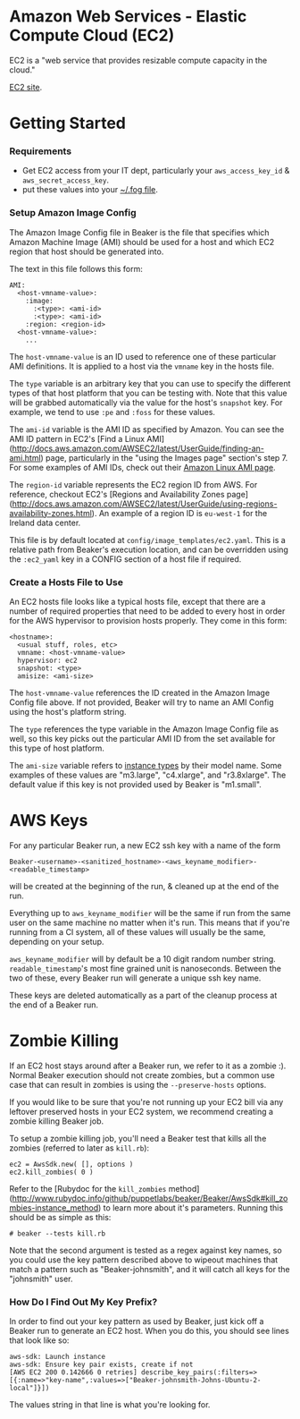 # Amazon Web Services - Elastic Compute Cloud (EC2)

EC2 is a "web service that provides resizable compute capacity in the cloud."

[EC2 site](https://aws.amazon.com/ec2/).

# Getting Started

### Requirements

- Get EC2 access from your IT dept, particularly your `aws_access_key_id` & `aws_secret_access_key`.
- put these values into your [~/.fog file](http://fog.io/about/getting_started.html).

### Setup Amazon Image Config

The Amazon Image Config file in Beaker is the file that specifies which Amazon
Machine Image (AMI) should be used for a host and which EC2 region that host
should be generated into.

The text in this file follows this form:

    AMI:
      <host-vmname-value>:
        :image:
          :<type>: <ami-id>
          :<type>: <ami-id>
        :region: <region-id>
      <host-vmname-value>:
        ...

The `host-vmname-value` is an ID used to reference one of these particular AMI
definitions. It is applied to a host via the `vmname` key in the hosts file.

The `type` variable is an arbitrary key that you can use to specify the different
types of that host platform that you can be testing with. Note that this value
will be grabbed automatically via the value for the host's `snapshot` key.
For example, we tend to use `:pe` and `:foss` for these values.

The `ami-id` variable is the AMI ID as specified by Amazon. You can see the AMI
ID pattern in EC2's
[Find a Linux AMI]
(http://docs.aws.amazon.com/AWSEC2/latest/UserGuide/finding-an-ami.html)
page, particularly in the "using the Images page" section's step 7. For some
examples of AMI IDs, check out their
[Amazon Linux AMI page](https://aws.amazon.com/amazon-linux-ami/).

The `region-id` variable represents the EC2 region ID from AWS. For reference,
checkout EC2's 
[Regions and Availability Zones page]
(http://docs.aws.amazon.com/AWSEC2/latest/UserGuide/using-regions-availability-zones.html).
An example of a region ID is `eu-west-1` for the Ireland data center.

This file is by default located at `config/image_templates/ec2.yaml`. This is a
relative path from Beaker's execution location, and can be overridden using the
`:ec2_yaml` key in a CONFIG section of a host file if required.

### Create a Hosts File to Use

An EC2 hosts file looks like a typical hosts file, except that there are a
number of required properties that need to be added to every host in order for
the AWS hypervisor to provision hosts properly.  They come in this form:

    <hostname>:
      <usual stuff, roles, etc>
      vmname: <host-vmname-value>
      hypervisor: ec2
      snapshot: <type>
      amisize: <ami-size>

The `host-vmname-value` references the ID created in the Amazon Image Config file
above.  If not provided, Beaker will try to name an AMI Config using the host's
platform string.

The `type` references the type variable in the Amazon Image Config file as well,
so this key picks out the particular AMI ID from the set available for this type
of host platform.

The `ami-size` variable refers to
[instance types](https://aws.amazon.com/ec2/instance-types/) by their model name.
Some examples of these values are "m3.large", "c4.xlarge", and "r3.8xlarge". The
default value if this key is not provided used by Beaker is "m1.small".
      

# AWS Keys

For any particular Beaker run, a new EC2 ssh key with a name of the form

    Beaker-<username>-<sanitized_hostname>-<aws_keyname_modifier>-<readable_timestamp>

will be created at the beginning of the run, & cleaned up at the end of the run.

Everything up to `aws_keyname_modifier` will be the same if run from the same
user on the same machine no matter when it's run. This means that if you're
running from a CI system, all of these values will usually be the same, depending
on your setup.

`aws_keyname_modifier` will by default be a 10 digit random number string.
`readable_timestamp`'s most fine grained unit is nanoseconds. Between the two of
these, every Beaker run will generate a unique ssh key name.

These keys are deleted automatically as a part of the cleanup process at the end
of a Beaker run.

# Zombie Killing

If an EC2 host stays around after a Beaker run, we refer to it as a zombie :).
Normal Beaker execution should not create zombies, but a common use case that
can result in zombies is using the `--preserve-hosts` options.

If you would like to be sure that you're not running up your EC2 bill via any
leftover preserved hosts in your EC2 system, we recommend creating a zombie
killing Beaker job.

To setup a zombie killing job, you'll need a Beaker test that kills all the
zombies (referred to later as `kill.rb`):

    ec2 = AwsSdk.new( [], options )
    ec2.kill_zombies( 0 )

Refer to the
[Rubydoc for the `kill_zombies` method]
(http://www.rubydoc.info/github/puppetlabs/beaker/Beaker/AwsSdk#kill_zombies-instance_method)
to learn more about it's
parameters. Running this should be as simple as this:

    # beaker --tests kill.rb

Note that the second argument is tested as a regex against key names, so you
could use the key pattern described above to wipeout machines that match a
pattern such as "Beaker-johnsmith", and it will catch all keys for the "johnsmith"
user.

### How Do I Find Out My Key Prefix?

In order to find out your key pattern as used by Beaker, just kick off a Beaker
run to generate an EC2 host. When you do this, you should see lines that look
like so:

    aws-sdk: Launch instance
    aws-sdk: Ensure key pair exists, create if not
    [AWS EC2 200 0.142666 0 retries] describe_key_pairs(:filters=>[{:name=>"key-name",:values=>["Beaker-johnsmith-Johns-Ubuntu-2-local"]}])

The values string in that line is what you're looking for.